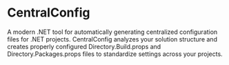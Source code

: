 # CentralConfig
A modern .NET tool for automatically generating centralized configuration files for .NET projects. CentralConfig analyzes your solution structure and creates properly configured Directory.Build.props and Directory.Packages.props files to standardize settings across your projects.
